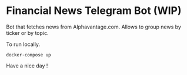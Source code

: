 
# Financial News Telegram Bot (WIP)

Bot that fetches news from Alphavantage.com. Allows to group news by ticker or by topic.

To run locally.
```
docker-compose up
```

Have a nice day !
